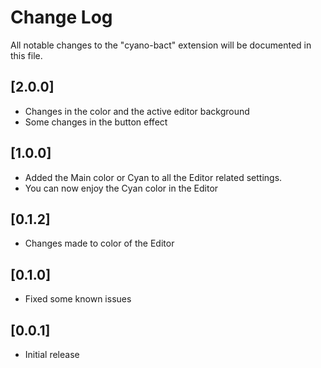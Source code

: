 # Change Log

All notable changes to the "cyano-bact" extension will be documented in this file.

## [2.0.0]

- Changes in the color and the active editor background
- Some changes in the button effect

## [1.0.0]

- Added the Main color or Cyan to all the Editor related settings.
- You can now enjoy the Cyan color in the Editor

## [0.1.2]

- Changes made to color of the Editor

## [0.1.0]

- Fixed some known issues

## [0.0.1]

- Initial release
